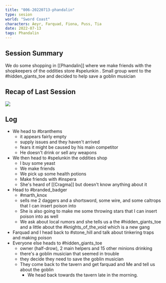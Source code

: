 ```yaml
---
title: "006-20220713-phandalin"
type: sesion
world: "Sword Coast"
characters: Aeyr, Farquad, Fiona, Puss, Tia
date: 2022-07-13
tags: Phandalin
---
```


## Session Summary
We do some shopping in [[Phandalin]] where we make friends with the shopkeepers of the oddities store #spelunkin .  Small group went to the #hidden_giants_toe  and decided to help save a goblin musician

## Recap of Last Session

![](DnD/Sessions/005-20220706-Goblin_Cave_Fight.md##^summary)

## Log
* We head to #branthems
	* it appears fairly empty
	* supply issues and they haven't arrived
	* fears it might be caused by his main competitor
	* He doesn't drink or sell any weapons
* We then head to #spelunkin the oddities shop
	* I buy some yeast
	* We make friends 
	* We pick up some health potions
	* Make friends with #inspera 
	* She's heard of [[Cragma]] but doesn't know anything about it
* Head to #branded_badger 
	* #marth_knox
	* sells me 2 daggers and a shortsword, some wire, and some caltrops that I can insert poison into
	* She is also going to make me some throwing stars that I can insert poison into as well
	* We ask about local rumors and she tells us a the #hidden_giants_toe and a little about the #knights_of_the_void which is a new gang
* Farquad and I head back to #stone_hill  and talk about tinkering traps and making poison
* Everyone else heads to #hidden_giants_toe 
	* owner (half-drow), 2 main helpers and 15 other minions drinking
	* there's a goblin musician that seemed in trouble
	* they decide they need to save the goblin musician
	* They come back to the tavern and get farquad and Me and tell us about the goblin
		* We head back towards the tavern late in the morning. 